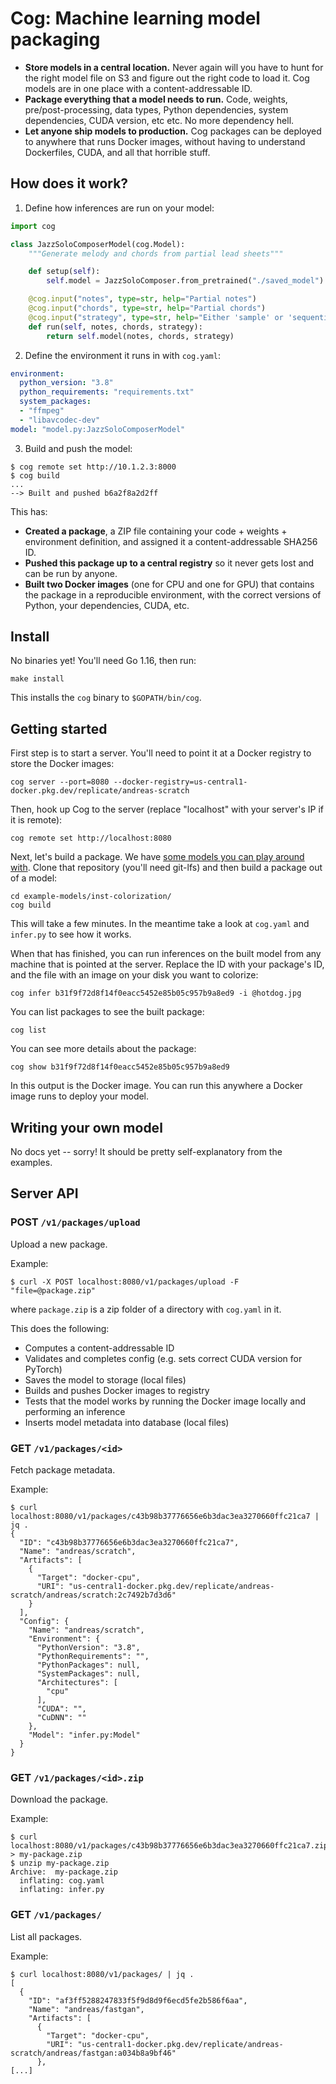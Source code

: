 # Cog: Machine learning model packaging

- **Store models in a central location.** Never again will you have to hunt for the right model file on S3 and figure out the right code to load it. Cog models are in one place with a content-addressable ID.
- **Package everything that a model needs to run.** Code, weights, pre/post-processing, data types, Python dependencies, system dependencies, CUDA version, etc etc. No more dependency hell.
- **Let anyone ship models to production.** Cog packages can be deployed to anywhere that runs Docker images, without having to understand Dockerfiles, CUDA, and all that horrible stuff.


## How does it work?

1. Define how inferences are run on your model:

```python
import cog

class JazzSoloComposerModel(cog.Model):
    """Generate melody and chords from partial lead sheets"""

    def setup(self):
        self.model = JazzSoloComposer.from_pretrained("./saved_model")

    @cog.input("notes", type=str, help="Partial notes")
    @cog.input("chords", type=str, help="Partial chords")
    @cog.input("strategy", type=str, help="Either 'sample' or 'sequential'")
    def run(self, notes, chords, strategy):
        return self.model(notes, chords, strategy)
```

2. Define the environment it runs in with `cog.yaml`:

```yaml
environment:
  python_version: "3.8"
  python_requirements: "requirements.txt"
  system_packages:
  - "ffmpeg"
  - "libavcodec-dev"
model: "model.py:JazzSoloComposerModel"
```

3. Build and push the model:

```
$ cog remote set http://10.1.2.3:8000
$ cog build
...
--> Built and pushed b6a2f8a2d2ff
```

This has:

- **Created a package**, a ZIP file containing your code + weights + environment definition, and assigned it a content-addressable SHA256 ID.
- **Pushed this package up to a central registry** so it never gets lost and can be run by anyone.
- **Built two Docker images** (one for CPU and one for GPU) that contains the package in a reproducible environment, with the correct versions of Python, your dependencies, CUDA, etc.

## Install

No binaries yet! You'll need Go 1.16, then run:

    make install

This installs the `cog` binary to `$GOPATH/bin/cog`.


## Getting started

First step is to start a server. You'll need to point it at a Docker registry to store the Docker images:

    cog server --port=8080 --docker-registry=us-central1-docker.pkg.dev/replicate/andreas-scratch

Then, hook up Cog to the server (replace "localhost" with your server's IP if it is remote):

    cog remote set http://localhost:8080

Next, let's build a package. We have [some models you can play around with](https://github.com/replicate/example-models). Clone that repository (you'll need git-lfs) and then build a package out of a model:

    cd example-models/inst-colorization/
    cog build

This will take a few minutes. In the meantime take a look at `cog.yaml` and `infer.py` to see how it works.

When that has finished, you can run inferences on the built model from any machine that is pointed at the server. Replace the ID with your package's ID, and the file with an image on your disk you want to colorize:

    cog infer b31f9f72d8f14f0eacc5452e85b05c957b9a8ed9 -i @hotdog.jpg

You can list packages to see the built package:

    cog list

You can see more details about the package:

    cog show b31f9f72d8f14f0eacc5452e85b05c957b9a8ed9 

In this output is the Docker image. You can run this anywhere a Docker image runs to deploy your model.


## Writing your own model

No docs yet -- sorry! It should be pretty self-explanatory from the examples.


## Server API

### POST `/v1/packages/upload`

Upload a new package.

Example:

```
$ curl -X POST localhost:8080/v1/packages/upload -F "file=@package.zip"
```

where `package.zip` is a zip folder of a directory with `cog.yaml` in it.

This does the following:
* Computes a content-addressable ID
* Validates and completes config (e.g. sets correct CUDA version for PyTorch)
* Saves the model to storage (local files)
* Builds and pushes Docker images to registry
* Tests that the model works by running the Docker image locally and performing an inference
* Inserts model metadata into database (local files)

### GET `/v1/packages/<id>`

Fetch package metadata.

Example:

```
$ curl localhost:8080/v1/packages/c43b98b37776656e6b3dac3ea3270660ffc21ca7 | jq .
{
  "ID": "c43b98b37776656e6b3dac3ea3270660ffc21ca7",
  "Name": "andreas/scratch",
  "Artifacts": [
    {
      "Target": "docker-cpu",
      "URI": "us-central1-docker.pkg.dev/replicate/andreas-scratch/andreas/scratch:2c7492b7d3d6"
    }
  ],
  "Config": {
    "Name": "andreas/scratch",
    "Environment": {
      "PythonVersion": "3.8",
      "PythonRequirements": "",
      "PythonPackages": null,
      "SystemPackages": null,
      "Architectures": [
        "cpu"
      ],
      "CUDA": "",
      "CuDNN": ""
    },
    "Model": "infer.py:Model"
  }
}
```

### GET `/v1/packages/<id>.zip`

Download the package.

Example:

```
$ curl localhost:8080/v1/packages/c43b98b37776656e6b3dac3ea3270660ffc21ca7.zip > my-package.zip
$ unzip my-package.zip
Archive:  my-package.zip
  inflating: cog.yaml
  inflating: infer.py
```

### GET `/v1/packages/`

List all packages.

Example:

```
$ curl localhost:8080/v1/packages/ | jq .
[
  {
    "ID": "af3ff5288247833f5f9d8d9f6ecd5fe2b586f6aa",
    "Name": "andreas/fastgan",
    "Artifacts": [
      {
        "Target": "docker-cpu",
        "URI": "us-central1-docker.pkg.dev/replicate/andreas-scratch/andreas/fastgan:a034b8a9bf46"
      },
[...]
```
